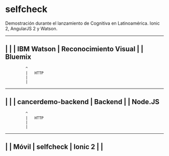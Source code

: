 # selfcheck
Demostración durante el lanzamiento de Cognitiva en Latinoamérica. Ionic 2, AngularJS 2 y Watson.

-----------------------------
|                           |
|   IBM Watson              |   Reconocimiento Visual 
|                           |   Bluemix
-----------------------------
             ^
             |   HTTP
             |
             |
-----------------------------
|                           |
|   cancerdemo-backend      |   Backend 
|                           |   Node.JS
-----------------------------
             ^
             |   HTTP
             |
             |
-----------------------------
|                           |   Móvil
|   selfcheck               |   Ionic 2
|                           |
-----------------------------
